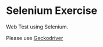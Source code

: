 # Selenium Exercise
Web Test using Selenium.

Please use [Geckodriver](https://github.com/mozilla/geckodriver/releases)